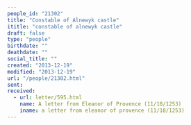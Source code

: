 ```yaml
---
people_id: "21302"
title: "Constable of Alnewyk castle"
ititle: "constable of alnewyk castle"
draft: false
type: "people"
birthdate: ""
deathdate: ""
social_title: ""
created: "2013-12-19"
modified: "2013-12-19"
url: "/people/21302.html"
sent:
received:
  - url: letter/595.html
    name: A letter from Eleanor of Provence (11/18/1253)
    iname: a letter from eleanor of provence (11/18/1253)
---
```

